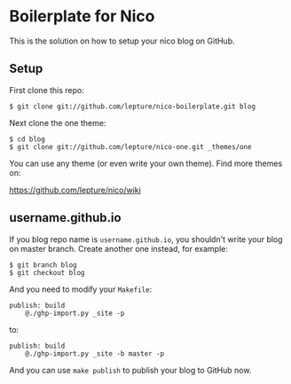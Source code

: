 Boilerplate for Nico
====================

This is the solution on how to setup your nico blog on GitHub.

## Setup

First clone this repo:

```
$ git clone git://github.com/lepture/nico-boilerplate.git blog
```

Next clone the one theme:

```
$ cd blog
$ git clone git://github.com/lepture/nico-one.git _themes/one
```

You can use any theme (or even write your own theme). Find more themes on:

<https://github.com/lepture/nico/wiki>


## username.github.io

If you blog repo name is `username.github.io`, you shouldn't write your blog
on master branch. Create another one instead, for example:

```
$ git branch blog
$ git checkout blog
```

And you need to modify your `Makefile`:

```
publish: build
	@./ghp-import.py _site -p
```

to:

```
publish: build
	@./ghp-import.py _site -b master -p
```

And you can use `make publish` to publish your blog to GitHub now.

